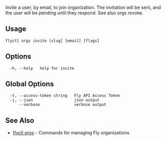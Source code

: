 Invite a user, by email, to join organization. The invitation will be
sent, and the user will be pending until they respond. See also orgs revoke.


## Usage
~~~
flyctl orgs invite [slug] [email] [flags]
~~~

## Options

~~~
  -h, --help   help for invite
~~~

## Global Options

~~~
  -t, --access-token string   Fly API Access Token
  -j, --json                  json output
      --verbose               verbose output
~~~

## See Also

* [flyctl orgs](/docs/flyctl/orgs/)	 - Commands for managing Fly organizations

